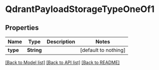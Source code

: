# QdrantPayloadStorageTypeOneOf1


## Properties
Name | Type | Description | Notes
------------ | ------------- | ------------- | -------------
**type** | **String** |  | [default to nothing]


[[Back to Model list]](../README.md#models) [[Back to API list]](../README.md#api-endpoints) [[Back to README]](../README.md)


